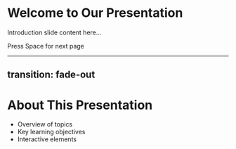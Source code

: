# Welcome to Our Presentation

Introduction slide content here...

<div @click="$slidev.nav.next" class="mt-12 py-1" hover:bg="white op-10">
  Press Space for next page <carbon:arrow-right />
</div>

<!--
Presenter notes for the introduction slide
-->

---
transition: fade-out
---

# About This Presentation

- Overview of topics
- Key learning objectives
- Interactive elements

<!--
Notes about the agenda and objectives
--> 